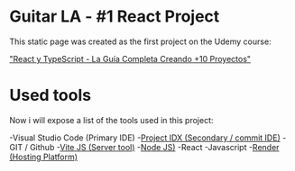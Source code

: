 # Guitar LA - #1 React Project

This static page was created as the first project on the Udemy course:

["React y TypeScript - La Guía Completa Creando +10 Proyectos"](https://www.udemy.com/course/react-de-principiante-a-experto-creando-mas-de-10-aplicaciones/)

# Used tools

Now i will expose a list of the tools used in this project:

-Visual Studio Code (Primary IDE)
-[Project IDX (Secondary / commit IDE)](https://idx.google.com)
-GIT / Github
-[Vite JS (Server tool)](https://vitejs.dev/)
-[Node JS)](https://www.nodejs.org/)
-React
-Javascript
-[Render (Hosting Platform)](https://render.com/)
